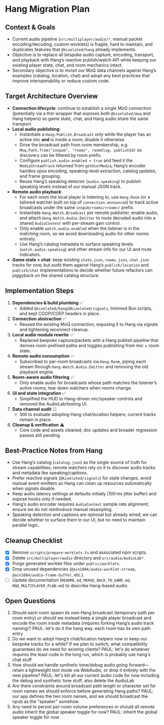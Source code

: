 # Hang Migration Plan

## Context & Goals
- Current audio pipeline (`src/multiplayer/audio/*`, manual packet encoding/decoding, custom worklets) is fragile, hard to maintain, and duplicates features that `@kixelated/hang` already implements.
- Objective is to replace all bespoke audio capture, encoding, transport, and playback with Hang’s reactive publish/watch API while keeping our existing player state, chat, and room mechanics intact.
- Secondary objective is to revisit our MoQ data channels against Hang’s examples (catalog, location, chat) and adopt any best practices that improve interoperability or reduce custom code.

## Target Architecture Overview
- **Connection lifecycle**: continue to establish a single MoQ connection (potentially via a thin wrapper that exposes both `@kixelated/moq` and Hang helpers) so game state, chat, and Hang audio share the same transport.
- **Local audio publishing**:
  - Instantiate a `Hang.Publish.Broadcast` only while the player has an active mic **and** is inside a room; disable it otherwise.
  - Drive the broadcast path from room membership, e.g. `Moq.Path.from("innpub", "rooms", roomSlug, publishId)` so discovery can be filtered by room prefix.
  - Configure `publish.audio.enabled = true` and feed it the `MediaStreamTrack` returned from `getUserMedia`; Hang’s encoder handles opus encoding, speaking-level extraction, catalog updates, and frame grouping.
  - Reuse Hang’s speaking detector (`audio.speaking`) to publish speaking levels instead of our manual JSON track.
- **Remote audio playback**:
  - For each room the local player is listening to, use `Hang.Room` (or a tailored watcher built on top of `connection.announced`) to track active broadcasts under the same `innpub/rooms/<room>/` prefix.
  - Instantiate `Hang.Watch.Broadcast` per remote publisher, enable audio, and attach `Hang.Watch.Audio.Emitter` to route decoded audio into a shared `AudioContext` with per-stream gain control.
  - Only enable `watch.audio.enabled` when the listener is in the matching room, so we avoid downloading audio for other rooms entirely.
  - Use Hang’s catalog metadata to surface speaking levels (`watch.audio.speaking`) and other stream info for our UI and mute indicators.
- **Game state + chat**: keep existing `state.json`, `rooms.json`, `chat.json` tracks for now, but audit them against Hang’s `publish/location` and `publish/chat` implementations to decide whether future refactors can piggyback on the shared catalog structure.

## Implementation Steps
1. **Dependencies & build plumbing** ✅
   - Added `@kixelated/hang`/`@kixelated/signals`, trimmed Bun scripts, and kept COOP/COEP headers in place.
2. **Connection abstraction** ✅
   - Reused the existing MoQ connection, exposing it to Hang via signals and tightening reconnect cleanup.
3. **Local audio module rewrite** ✅
   - Replaced bespoke capture/packets with a Hang publish pipeline that derives room-prefixed paths and toggles publishing from mic + room state.
4. **Remote audio consumption** ✅
   - Subscribed to per-room broadcasts via `Hang.Room`, piping each stream through `Hang.Watch.Audio.Emitter` and removing the old playback engine.
5. **Room-aware audio filtering** ✅
   - Only enable audio for broadcasts whose path matches the listener’s active rooms; tear down watchers when rooms change.
6. **UI and state integration** ✅
   - Simplified the HUD to Hang-driven mic/speaker controls and removed the AudioLab/testing UI.
7. **Data channel audit** ☐
   - Still to evaluate adopting Hang chat/location helpers; current tracks remain in place.
8. **Cleanup & verification** ⚠️
   - Core code and assets cleaned; doc updates and broader regression passes still pending.

## Best-Practice Notes from Hang
- Use Hang’s catalog (`catalog.json`) as the single source of truth for stream capabilities; remote watchers rely on it to discover audio tracks and metadata like speaking/captions.
- Prefer reactive signals (`@kixelated/signals`) for state changes; avoid manual event emitters so Hang can clean up resources automatically when signals disable.
- Keep audio latency settings at defaults initially (100 ms jitter buffer) and expose hooks only if needed.
- Hang’s audio encoder requires `AudioContext` sample rate alignment; ensure we do not reintroduce manual resampling.
- Speaking detection and captions are optional but already wired; we can decide whether to surface them in our UI, but no need to maintain parallel logic.

## Cleanup Checklist
- [x] Remove `scripts/prepare-worklets.ts` and associated npm scripts.
- [x] Delete `src/multiplayer/audio` directory and `src/audio/AudioLab*`.
- [x] Purge generated worklet files under `public/worklets`.
- [x] Drop unused dependencies (`@ain1084/audio-worklet-stream`, `@ain1084/audio-frame-buffer`, etc.).
- [ ] Update documentation (`README.md`, `MERGE_BACK_TO_GAME.md`, `MOQ_MULTIPLAYER_PLAN.md`) to describe Hang-based audio.

## Open Questions
1. Should each room spawn its own Hang broadcast (temporary path per room entry) or should we instead keep a single player broadcast and encode the room inside metadata (requires forking Hang’s audio track naming)?
PAUL: let's do it the hang way. each room has its own path entry
2. Do we want to adopt Hang’s chat/location helpers now or keep our bespoke tracks for a while? If we plan to switch, what compatibility guarantees do we need for existing clients?
PAUL: let's do whatever requires the least code in the long run, which is probably use hang's chat stuff
3. How should we handle synthetic tone/debug audio going forward—retain a lightweight test mode via WebAudio, or drop it entirely with the new pipeline?
PAUL: let's kill all our current audio code for now including the debug and synthetic tone stuff. also delete the AudioLab
4. Are there constraints around broadcast path length or character set for room names we should enforce before generating Hang paths?
PAUL: our app defines the two room names, and we should broadcast the npub as the "speaker" somehow. 
5. Any need to persist per-room volume preferences or should all remote audio inherit the global speaker toggle for now?
PAUL: inherit the global speaker toggle for now
